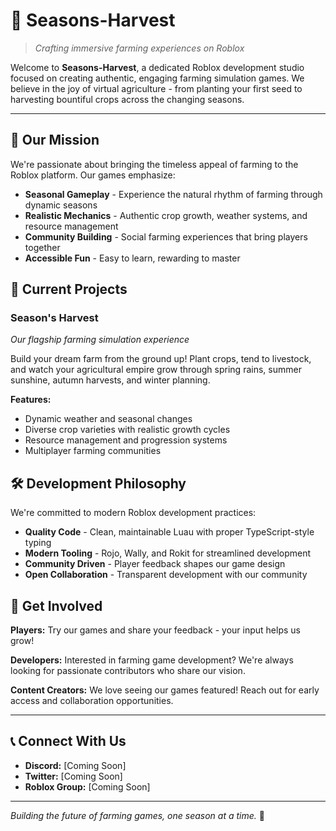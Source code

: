 # 🌾 Seasons-Harvest

> *Crafting immersive farming experiences on Roblox*

Welcome to **Seasons-Harvest**, a dedicated Roblox development studio focused on creating authentic, engaging farming simulation games. We believe in the joy of virtual agriculture - from planting your first seed to harvesting bountiful crops across the changing seasons.

---

## 🎯 Our Mission

We're passionate about bringing the timeless appeal of farming to the Roblox platform. Our games emphasize:

- **Seasonal Gameplay** - Experience the natural rhythm of farming through dynamic seasons
- **Realistic Mechanics** - Authentic crop growth, weather systems, and resource management
- **Community Building** - Social farming experiences that bring players together
- **Accessible Fun** - Easy to learn, rewarding to master

## 🚀 Current Projects

### Season's Harvest
*Our flagship farming simulation experience*

Build your dream farm from the ground up! Plant crops, tend to livestock, and watch your agricultural empire grow through spring rains, summer sunshine, autumn harvests, and winter planning.

**Features:**
- Dynamic weather and seasonal changes
- Diverse crop varieties with realistic growth cycles  
- Resource management and progression systems
- Multiplayer farming communities

## 🛠️ Development Philosophy

We're committed to modern Roblox development practices:

- **Quality Code** - Clean, maintainable Luau with proper TypeScript-style typing
- **Modern Tooling** - Rojo, Wally, and Rokit for streamlined development
- **Community Driven** - Player feedback shapes our game design
- **Open Collaboration** - Transparent development with our community

## 🌱 Get Involved

**Players:** Try our games and share your feedback - your input helps us grow!

**Developers:** Interested in farming game development? We're always looking for passionate contributors who share our vision.

**Content Creators:** We love seeing our games featured! Reach out for early access and collaboration opportunities.

---

## 📞 Connect With Us

- **Discord:** [Coming Soon]
- **Twitter:** [Coming Soon]  
- **Roblox Group:** [Coming Soon]

---

*Building the future of farming games, one season at a time.* 🌻
